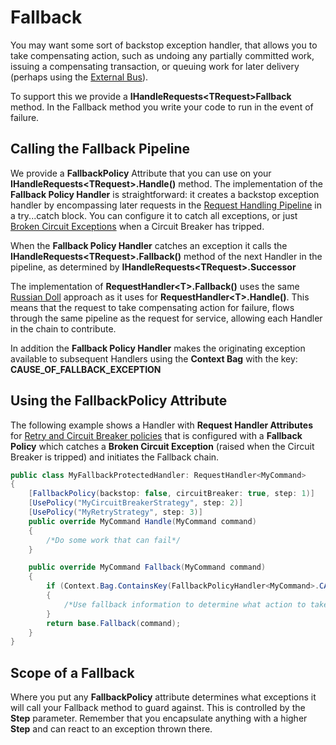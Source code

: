 # Fallback

You may want some sort of backstop exception handler, that allows you to take compensating action, such as undoing any partially committed work, issuing a compensating transaction, or queuing work for later delivery (perhaps using the [External Bus](/contents/ImplementingExternalBus.md)).

To support this we provide a **IHandleRequests\<TRequest\>Fallback** method. In the Fallback method you write your code to run in the event of failure. 

## Calling the Fallback Pipeline

We provide a **FallbackPolicy** Attribute that you can use on your **IHandleRequests\<TRequest\>.Handle()** method. The implementation of the **Fallback Policy Handler** is straightforward: it creates a  backstop exception handler by encompassing later requests in the [Request Handling Pipeline](BuildingAPipeline.html) in a try\...catch block. You can configure it to catch all exceptions, or just [Broken Circuit Exceptions](PolicyRetryAndCircuitBreaker.html) when a Circuit
Breaker has tripped.

When the **Fallback Policy Handler** catches an exception it calls the **IHandleRequests\<TRequest\>.Fallback()** method of the next Handler in the pipeline, as determined by **IHandleRequests\<TRequest\>.Successor**

The implementation of **RequestHandler\<T\>.Fallback()** uses the same [Russian Doll](BuildingAPipeline.html) approach as it uses for **RequestHandler\<T\>.Handle()**. This means that the request to take compensating action for failure, flows through the same pipeline as the
request for service, allowing each Handler in the chain to contribute.

In addition the **Fallback Policy Handler** makes the originating exception available to subsequent Handlers using the **Context Bag** with the key: **CAUSE_OF_FALLBACK_EXCEPTION**

## Using the FallbackPolicy Attribute

The following example shows a Handler with **Request Handler Attributes** for [Retry and Circuit Breaker policies](PolicyRetryAndCircuitBreaker.html) that is configured with a **Fallback Policy** which catches a **Broken Circuit Exception** (raised when the Circuit Breaker is tripped) and initiates the Fallback chain.

``` csharp
public class MyFallbackProtectedHandler: RequestHandler<MyCommand>
{
    [FallbackPolicy(backstop: false, circuitBreaker: true, step: 1)]
    [UsePolicy("MyCircuitBreakerStrategy", step: 2)]
    [UsePolicy("MyRetryStrategy", step: 3)]
    public override MyCommand Handle(MyCommand command)
    {
        /*Do some work that can fail*/
    }

    public override MyCommand Fallback(MyCommand command)
    {
        if (Context.Bag.ContainsKey(FallbackPolicyHandler<MyCommand>.CAUSE_OF_FALLBACK_EXCEPTION))
        {
            /*Use fallback information to determine what action to take*/
        }
        return base.Fallback(command);
    }
}
```
## Scope of a Fallback

Where you put any **FallbackPolicy** attribute determines what exceptions it will call your Fallback method to guard against. This is controlled by the **Step** parameter. Remember that you encapsulate anything with a higher **Step** and can react to an exception thrown there.
